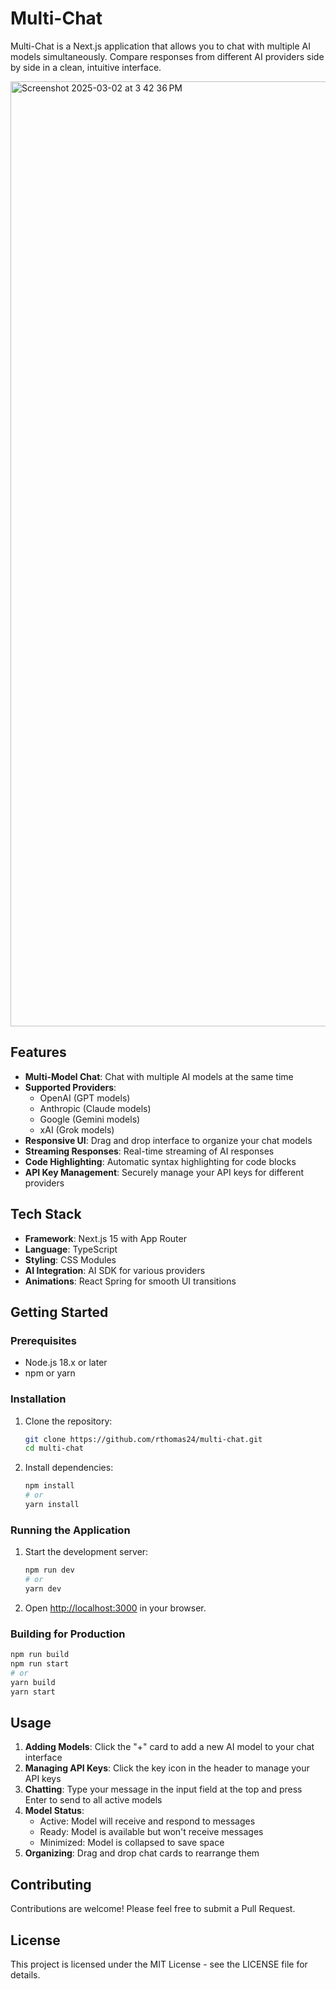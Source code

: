 # Multi-Chat

Multi-Chat is a Next.js application that allows you to chat with multiple AI models simultaneously. Compare responses from different AI providers side by side in a clean, intuitive interface.

<img width="1512" alt="Screenshot 2025-03-02 at 3 42 36 PM" src="https://github.com/user-attachments/assets/c99ef5f1-776e-441c-820e-a9f6f2296b3e" />


## Features

- **Multi-Model Chat**: Chat with multiple AI models at the same time
- **Supported Providers**: 
  - OpenAI (GPT models)
  - Anthropic (Claude models)
  - Google (Gemini models)
  - xAI (Grok models)
- **Responsive UI**: Drag and drop interface to organize your chat models
- **Streaming Responses**: Real-time streaming of AI responses
- **Code Highlighting**: Automatic syntax highlighting for code blocks
- **API Key Management**: Securely manage your API keys for different providers

## Tech Stack

- **Framework**: Next.js 15 with App Router
- **Language**: TypeScript
- **Styling**: CSS Modules
- **AI Integration**: AI SDK for various providers
- **Animations**: React Spring for smooth UI transitions

## Getting Started

### Prerequisites

- Node.js 18.x or later
- npm or yarn

### Installation

1. Clone the repository:
   ```bash
   git clone https://github.com/rthomas24/multi-chat.git
   cd multi-chat
   ```

2. Install dependencies:
   ```bash
   npm install
   # or
   yarn install
   ```

### Running the Application

1. Start the development server:
   ```bash
   npm run dev
   # or
   yarn dev
   ```

2. Open [http://localhost:3000](http://localhost:3000) in your browser.

### Building for Production

```bash
npm run build
npm run start
# or
yarn build
yarn start
```

## Usage

1. **Adding Models**: Click the "+" card to add a new AI model to your chat interface
2. **Managing API Keys**: Click the key icon in the header to manage your API keys
3. **Chatting**: Type your message in the input field at the top and press Enter to send to all active models
4. **Model Status**:
   - Active: Model will receive and respond to messages
   - Ready: Model is available but won't receive messages
   - Minimized: Model is collapsed to save space
5. **Organizing**: Drag and drop chat cards to rearrange them

## Contributing

Contributions are welcome! Please feel free to submit a Pull Request.

## License

This project is licensed under the MIT License - see the LICENSE file for details.
